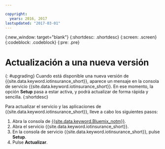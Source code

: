 ```yaml
---

copyright:
  years: 2016, 2017
lastupdated: "2017-03-01"
---
```


<!-- Common attributes used in the template are defined as follows: -->
{:new_window: target="blank"}
{:shortdesc: .shortdesc}
{:screen: .screen}
{:codeblock: .codeblock}
{:pre: .pre}



<!-- {{site.data.keyword.iotinsurance_full}}  {{site.data.keyword.iotinsurance_short}}  -->


# Actualización a una nueva versión
{: #upgrading}
Cuando está disponible una nueva versión de {{site.data.keyword.iotinsurance_short}}, aparece un mensaje en la consola de servicio {{site.data.keyword.iotinsurance_short}}. En ese momento, la opción **Setup** pasa a estar activa, y podrá actualizar de forma rápida y sencilla.
{:shortdesc}

Para actualizar el servicio y las aplicaciones de {{site.data.keyword.iotinsurance_short}}, lleve a cabo los siguientes pasos:
  1. Abra la consola de [{{site.data.keyword.Bluemix_notm}}](https://console.ng.bluemix.net/#all-items).
  2. Abra el servicio {{site.data.keyword.iotinsurance_short}}.
  3. En la consola de servicio {{site.data.keyword.iotinsurance_short}}, pulse **Setup**.
  4. Pulse **Actualizar**.
